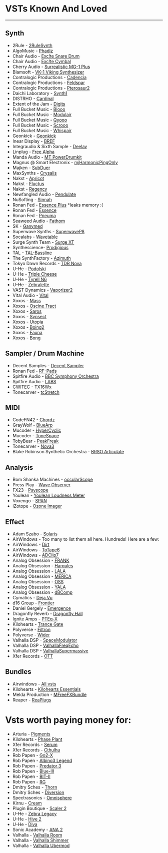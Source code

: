 # VSTs Known And Loved
---


## Synth

* 2Rule - [2RuleSynth](https://akyuz5.wixsite.com/mysite/2rulesynth)
* AlgoMusic - [Phadiz](https://plugins4free.com/plugin/431/)
* Chair Audio - [Exc!te Snare Drum](https://www.chair.audio/product/excite_snare_drum/)
* Chair Audio - [Exc!te Cymbal](https://www.chair.audio/product/excte-cymbal/)
* Cherry Audio - [Surrealistic MG-1 Plus](https://cherryaudio.com/products/surrealistic-mg-1-plus)
* Blamsoft - [VK-1 Viking Synthesizer](https://blamsoft.com/vst/vk-1-viking-synthesizer/)
* Contralogic Productions - [Cadencia](https://www.contralogic.com/vst-plugins/cadencia/)
* Contralogic Productions - [Feldspar](https://www.contralogic.com/vst-plugins/feldspar/)
* Contralogic Productions - [Pterosaur2](https://www.contralogic.com/vst-plugins/pterosaur/)
* Daichi Laboratory - [Synth1](https://daichilab.sakura.ne.jp/softsynth/index.html)
* DISTRHO - [Cardinal](https://cardinal.kx.studio)
* Extent of the Jam - [Digits](http://www.extentofthejam.com)
* Full Bucket Music - [Blooo](http://music.fullbucket.de/blooo.html)
* Full Bucket Music - [Modulair](http://music.fullbucket.de/modulair.html)
* Full Bucket Music - [Qyooo](http://music.fullbucket.de/qyooo.html)
* Full Bucket Music - [Scrooo](http://music.fullbucket.de/scrooo.html)
* Full Bucket Music - [Whispair](http://music.fullbucket.de/whispair.html)
* Geonkick - [Geonkick](https://geonkick.org)
* Inear Display - [BREF](https://www.ineardisplay.com/plugins/bref/)
* Integraudio & Sixth Sample - [Deelay](https://sixthsample.com/deelay/)
* Linplug - [Free Alpha](https://plugins4free.com/plugin/2290/)
* Manda Audio - [MT PowerDrumkit](https://www.powerdrumkit.com/)
* Magnus @ Smart Electronix - [mjHarmonicPingOnly](http://www.dontcrack.com/freeware/downloads.php/id/3316/software/MjHarmonicPingOnly/)
* Majken - [SubDuer](https://plugins4free.com/plugin/428/)
* MaxSynths - [Crysalis](https://plugins4free.com/plugin/2378/)
* Nakst - [Apricot](https://nakst.gitlab.io/apricot/)
* Nakst - [Fluctus](https://nakst.gitlab.io/fluctus/)
* Nakst - [Regency](https://nakst.gitlab.io/regency/)
* Newfangled Audio - [Pendulate](https://www.eventideaudio.com/plug-ins/pendulate/)
* NuSofting - [Sinnah](https://nusofting.com/plugins/sinnah)
* Ronan Fed - [Essence Plus](https://plugins4free.com/plugin/3912/) *leaks memory :(
* Ronan Fed - [Essence](https://plugins4free.com/plugin/3811/)
* Ronan Fed - [Pneuma](https://plugins4free.com/plugin/3807/)
* Seaweed Audio - [Fathom](https://www.fathomsynth.com)
* SK - [Ganymed](https://plugins4free.com/plugin/250/)
* Superwave Synths - [SuperwaveP8](https://plugins4free.com/plugin/244/)
* Socalabs - [Wavetable](https://socalabs.com/synths/wavetable/)
* Surge Synth Team - [Surge XT](https://surge-synthesizer.github.io)
* Synthescience- [Prodigious](https://plugins4free.com/plugin/1328/)
* TAL - [TAL-Bassline](https://tal-software.com/products/tal-bassline)
* The SynthFactory - [Azimuth](https://thesynthfactory.com/azimuth/)
* Tokyo Dawn Records - [TDR Nova](https://www.tokyodawn.net/tdr-nova/)
* U-He - [Podolski](https://u-he.com/products/podolski/)
* U-He - [Triple Cheese](https://u-he.com/products/triplecheese/)
* U-He - [Tyrell N6](https://u-he.com/products/tyrelln6/)
* U-He - [Zebralette](https://u-he.com/products/zebralette/)
* VAST Dynamics - [Vaporizer2](https://www.vast-dynamics.com/?q=Vaporizer2)
* Vital Audio - [Vital](https://vital.audio)
* Xoxos - [Mass](https://plugins4free.com/plugin/1265/)
* Xoxos - [Oscine Tract](https://plugins4free.com/plugin/1251/)
* Xoxos - [Saros](https://plugins4free.com/plugin/179/)
* Xoxos - [Synsect](https://plugins4free.com/plugin/321/)
* Xoxos - [Utopia](https://plugins4free.com/plugin/180/)
* Xoxos - [Boing2](https://plugins4free.com/plugin/317/)
* Xoxos - [Fauna](https://plugins4free.com/plugin/1248/)
* Xoxos - [Bong](https://plugins4free.com/plugin/3015/)

## Sampler / Drum Machine

* Decent Samples - [Decent Sampler](https://www.decentsamples.com/product/decent-sampler-plugin/)
* Ronan Fed - [RF-Pads](https://plugins4free.com/plugin/3894/)
* Spitfire Audio - [BBC Symphony Orchestra](https://www.spitfireaudio.com/bbc-symphony-orchestra-discover)
* Spitfire Audio - [LABS](https://labs.spitfireaudio.com/)
* CWITEC - [TX16Wx](https://www.tx16wx.com)
* Tonecarver - [tcStretch](https://tonecarver.wordpress.com/tcstretch/)

## MIDI

* CodeFN42 - [Chordz](https://codefn42.com/chordz/index.html)
* GrayWolf - [BlueArp](https://omg-instruments.com/wp/?page_id=46)
* Mucoder - [HyperCyclic](https://www.mucoder.net/en/hypercyclic)
* Mucoder - [ToneSpace](https://www.mucoder.net/en/tonespace/)
* TobyBear - [PeakFreak](https://plugins4free.com/plugin/1565/)
* Tonecarver - [Nova3](https://tonecarver.wordpress.com/nova3-generative-sequencer-vst/)
* Blake Robinson Synthetic Orchestra - [BRSO Articulate](http://www.syntheticorchestra.com/tools/articulate/)

## Analysis

* Bom Shanka Machines - [occularScope](https://bomshankamachin.es/plugins/occularScope)
* Press Play - [Wave Observer](https://pressplay-music.com/wave-observer/)
* FX23 - [Psyscope](https://fx23.net/psyscope/)
* Youlean - [Youlean Loudness Meter](https://youlean.co/youlean-loudness-meter/)
* Voxengo - [SPAN](https://www.voxengo.com/product/span/)
* iZotope - [Ozone Imager](https://www.izotope.com/en/products/ozone-imager.html)


## Effect

* Adam Szabo - [Solaris](https://www.adamszabo.com/vstplugins/solaris/)
* AirWindows - Too many to list them all here. Hundreds! Here are a few:
* AirWindows - [Dirt](https://www.airwindows.com/dirt/)
* AirWindows - [ToTape6](https://www.airwindows.com/totape6/)
* AirWindows - [ADClip7](https://www.airwindows.com/adclip-7/)
* Analog Obsession - [FRANK](https://www.patreon.com/posts/f-bundle-83415951)
* Analog Obsession - [Harqules](https://www.patreon.com/posts/34306427)
* Analog Obsession - [LALA](https://www.patreon.com/posts/lala-36128829)
* Analog Obsession - [MERICA](https://www.patreon.com/posts/55358141)
* Analog Obsession - [OSS](https://www.patreon.com/posts/oss-34292591)
* Analog Obsession - [YALA](https://www.patreon.com/posts/yala-34323384)
* Analog Obsession - [dBComp](https://www.patreon.com/posts/dbcomp-56933944)
* Cymatics - [Deja Vu](https://cymatics.fm/products/deja-vu-plugin)
* d16 Group - [Frontier](https://d16.pl/frontier)
* Daniel Gergely - [Emergence](https://daniel-gergely.itch.io/emergence)
* Dragonfly Reverb - [Dragonfly Hall](https://michaelwillis.github.io/dragonfly-reverb/)
* Ignite Amps - [PTEq-X](https://www.igniteamps.com/#pteq-x)
* Kilohearts - [Trance Gate](https://kilohearts.com/products/trance_gate)
* Polyverse - [Filtron](https://polyversemusic.com/products/filtron/)
* Polyverse - [Wider](https://polyversemusic.com/products/wider/)
* Valhalla DSP - [SpaceModulator](https://valhalladsp.com/shop/modulation/valhalla-space-modulator/)
* Valhalla DSP - [ValhallaFreqEcho](https://valhalladsp.com/shop/delay/valhalla-freq-echo/)
* Valhalla DSP - [ValhallaSupermassive](https://valhalladsp.com/shop/reverb/valhalla-supermassive/)
* Xfer Records - [OTT](https://xferrecords.com/freeware)

## Bundles

* Airwindows - [All vsts](https://www.airwindows.com/vsts/)
* Kilohearts - [Kilohearts Essentials](https://kilohearts.com/products/kilohearts_essentials)
* Melda Production - [MFreeFXBundle](https://www.meldaproduction.com/MFreeFXBundle)
* Reaper - [ReaPlugs](https://www.reaper.fm/reaplugs/)


# Vsts worth paying money for:

* Arturia - [Pigments](https://www.arturia.com/products/software-instruments/pigments/overview)
* Kilohearts - [Phase Plant](https://kilohearts.com/products/phase_plant)
* Xfer Records - [Serum](https://xferrecords.com/products/serum)
* Xfer Records - [Cthulhu](https://xferrecords.com/products/cthulhu)
* Rob Papen - [Go2-X](https://www.robpapen.com/Go2-x.html)
* Rob Papen - [Albino3 Legend](https://www.robpapen.com/albino-3-legend.html)
* Rob Papen - [Predator 3](https://www.robpapen.com/Predator-3.html)
* Rob Papen - [Blue-III](https://www.robpapen.com/blue3.html)
* Rob Papen - [BIT-II](https://www.robpapen.com/bit2.html)
* Rob Papen - [RG](https://www.robpapen.com/rg.html)
* Dmitry Sches - [Thorn](https://dmitrysches.com/products/thorn)
* Dmitry Sches - [Diversion](https://dmitrysches.com/products/diversion)
* Spectrasonics - [Omnisphere](https://www.spectrasonics.net/products/omnisphere/)
* Kirnu - [Cream](https://www.kirnuarp.com/cream)
* Plugin Boutique - [Scaler 2](https://www.pluginboutique.com/products/6439-Scaler-2)
* U-He - [Zebra Legacy](https://u-he.com/products/zebra-legacy/)
* U-He - [Hive 2](https://u-he.com/products/hive/)
* U-He - [Diva](https://u-he.com/products/diva/)
* Sonic Academy - [ANA 2](https://www.sonicacademy.com/products/ana-2)
* Valhalla - [Valhalla Room](https://valhalladsp.com/shop/reverb/valhalla-room/)
* Valhalla - [Valhalla Shimmer](https://valhalladsp.com/shop/reverb/valhalla-shimmer/)
* Valhalla - [Valhalla Ubermod](https://valhalladsp.com/shop/delay/valhalla-uber-mod/)

